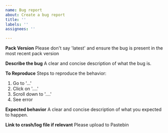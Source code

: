 ```yaml
---
name: Bug report
about: Create a bug report
title: ''
labels: ''
assignees: ''

---
```


**Pack Version**
Please don't say 'latest' and ensure the bug is present in the most recent pack version

**Describe the bug**
A clear and concise description of what the bug is.

**To Reproduce**
Steps to reproduce the behavior:
1. Go to '...'
2. Click on '....'
3. Scroll down to '....'
4. See error

**Expected behavior**
A clear and concise description of what you expected to happen.

**Link to crash/log file if relevant**
 Please upload to Pastebin
